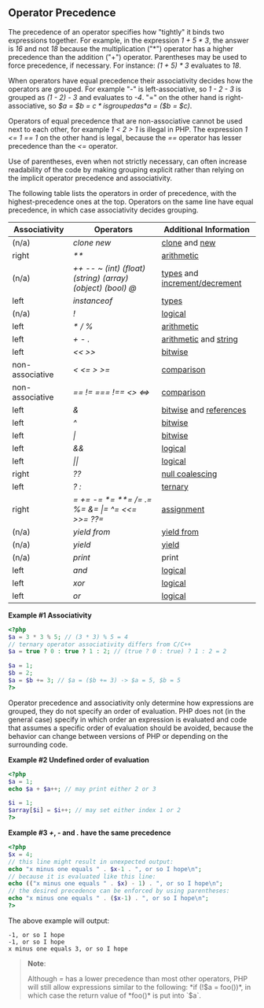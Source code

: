 Operator Precedence
-------------------

The precedence of an operator specifies how "tightly" it binds two
expressions together. For example, in the expression *1 + 5 \* 3*, the
answer is *16* and not *18* because the multiplication ("\*") operator
has a higher precedence than the addition ("+") operator. Parentheses
may be used to force precedence, if necessary. For instance: *(1 + 5) \*
3* evaluates to *18*.

When operators have equal precedence their associativity decides how the
operators are grouped. For example "-" is left-associative, so *1 - 2 -
3* is grouped as *(1 - 2) - 3* and evaluates to *-4*. "=" on the other
hand is right-associative, so *$a = $b = $c* is grouped as *$a = ($b =
$c)*.

Operators of equal precedence that are non-associative cannot be used
next to each other, for example *1 \< 2 \> 1* is illegal in PHP. The
expression *1 \<= 1 == 1* on the other hand is legal, because the *==*
operator has lesser precedence than the *\<=* operator.

Use of parentheses, even when not strictly necessary, can often increase
readability of the code by making grouping explicit rather than relying
on the implicit operator precedence and associativity.

The following table lists the operators in order of precedence, with the
highest-precedence ones at the top. Operators on the same line have
equal precedence, in which case associativity decides grouping.

| Associativity   | Operators                                                                        | Additional Information                                                                                                                            |
|-----------------|----------------------------------------------------------------------------------|---------------------------------------------------------------------------------------------------------------------------------------------------|
| (n/a)           | *clone* *new*                                                                    | <a href="/language/oop5/cloning.html" class="link">clone</a> and <a href="/language/oop5/basic.html#language.oop5.basic.new" class="link">new</a> |
| right           | *\*\**                                                                           | <a href="/language/operators/arithmetic.html" class="link">arithmetic</a>                                                                         |
| (n/a)           | *++* *--* *\~* *(int)* *(float)* *(string)* *(array)* *(object)* *(bool)* *@*    | <a href="/language/types.html" class="link">types</a> and <a href="/language/operators/increment.html" class="link">increment/decrement</a>       |
| left            | *instanceof*                                                                     | <a href="/language/types.html" class="link">types</a>                                                                                             |
| (n/a)           | *!*                                                                              | <a href="/language/operators/logical.html" class="link">logical</a>                                                                               |
| left            | *\** */* *%*                                                                     | <a href="/language/operators/arithmetic.html" class="link">arithmetic</a>                                                                         |
| left            | *+* *-* *.*                                                                      | <a href="/language/operators/arithmetic.html" class="link">arithmetic</a> and <a href="/language/operators/string.html" class="link">string</a>   |
| left            | *\<\<* *\>\>*                                                                    | <a href="/language/operators/bitwise.html" class="link">bitwise</a>                                                                               |
| non-associative | *\<* *\<=* *\>* *\>=*                                                            | <a href="/language/operators/comparison.html" class="link">comparison</a>                                                                         |
| non-associative | *==* *!=* *===* *!==* *\<\>* *\<=\>*                                             | <a href="/language/operators/comparison.html" class="link">comparison</a>                                                                         |
| left            | *&*                                                                              | <a href="/language/operators/bitwise.html" class="link">bitwise</a> and <a href="/language/references.html" class="link">references</a>           |
| left            | *^*                                                                              | <a href="/language/operators/bitwise.html" class="link">bitwise</a>                                                                               |
| left            | *\|*                                                                             | <a href="/language/operators/bitwise.html" class="link">bitwise</a>                                                                               |
| left            | *&&*                                                                             | <a href="/language/operators/logical.html" class="link">logical</a>                                                                               |
| left            | *\|\|*                                                                           | <a href="/language/operators/logical.html" class="link">logical</a>                                                                               |
| right           | *??*                                                                             | <a href="/language/operators/comparison.html#language.operators.comparison.coalesce" class="link">null coalescing</a>                             |
| left            | *? :*                                                                            | <a href="/language/operators/comparison.html#language.operators.comparison.ternary" class="link">ternary</a>                                      |
| right           | *=* *+=* *-=* *\*=* *\*\*=* */=* *.=* *%=* *&=* *\|=* *^=* *\<\<=* *\>\>=* *??=* | <a href="/language/operators/assignment.html" class="link">assignment</a>                                                                         |
| (n/a)           | *yield from*                                                                     | <a href="/language/generators/syntax.html#control-structures.yield.from" class="link">yield from</a>                                              |
| (n/a)           | *yield*                                                                          | <a href="/language/generators/syntax.html#control-structures.yield" class="link">yield</a>                                                        |
| (n/a)           | *print*                                                                          | <span class="function">print</span>                                                                                                               |
| left            | *and*                                                                            | <a href="/language/operators/logical.html" class="link">logical</a>                                                                               |
| left            | *xor*                                                                            | <a href="/language/operators/logical.html" class="link">logical</a>                                                                               |
| left            | *or*                                                                             | <a href="/language/operators/logical.html" class="link">logical</a>                                                                               |

**Example \#1 Associativity**

``` php
<?php
$a = 3 * 3 % 5; // (3 * 3) % 5 = 4
// ternary operator associativity differs from C/C++
$a = true ? 0 : true ? 1 : 2; // (true ? 0 : true) ? 1 : 2 = 2

$a = 1;
$b = 2;
$a = $b += 3; // $a = ($b += 3) -> $a = 5, $b = 5
?>
```

Operator precedence and associativity only determine how expressions are
grouped, they do not specify an order of evaluation. PHP does not (in
the general case) specify in which order an expression is evaluated and
code that assumes a specific order of evaluation should be avoided,
because the behavior can change between versions of PHP or depending on
the surrounding code.

**Example \#2 Undefined order of evaluation**

``` php
<?php
$a = 1;
echo $a + $a++; // may print either 2 or 3

$i = 1;
$array[$i] = $i++; // may set either index 1 or 2
?>
```

**Example \#3 *+*, *-* and *.* have the same precedence**

``` php
<?php
$x = 4;
// this line might result in unexpected output:
echo "x minus one equals " . $x-1 . ", or so I hope\n";
// because it is evaluated like this line:
echo (("x minus one equals " . $x) - 1) . ", or so I hope\n";
// the desired precedence can be enforced by using parentheses:
echo "x minus one equals " . ($x-1) . ", or so I hope\n";
?>
```

The above example will output:

    -1, or so I hope
    -1, or so I hope
    x minus one equals 3, or so I hope

> **Note**:
>
> Although *=* has a lower precedence than most other operators, PHP
> will still allow expressions similar to the following: *if (!$a =
> foo())*, in which case the return value of *foo()* is put into `$a`.
